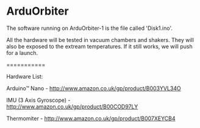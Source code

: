ArduOrbiter
===========

The software running on ArduOrbiter-1 is the file called 'Disk1.ino'.

All the hardware will be tested in vacuum chambers and shakers. They will also be exposed to the extream temperatures. If it still works, we will push for a launch.

===========

Hardware List:

Arduino™ Nano - http://www.amazon.co.uk/gp/product/B003YVL34O

IMU (3 Axis Gyroscope) - http://www.amazon.co.uk/gp/product/B00COD97LY

Thermomiter - http://www.amazon.co.uk/gp/product/B007XEYCB4
